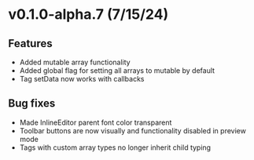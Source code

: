 # v0.1.0-alpha.7 (7/15/24)

## Features

- Added mutable array functionality
- Added global flag for setting all arrays to mutable by default
- Tag setData now works with callbacks

## Bug fixes

- Made InlineEditor parent font color transparent
- Toolbar buttons are now visually and functionality disabled in preview mode
- Tags with custom array types no longer inherit child typing
